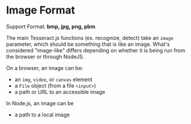 # Image Format

Support Format: **bmp, jpg, png, pbm**

The main Tesseract.js functions (ex. recognize, detect) take an `image` parameter, which should be something that is like an image. What's considered "image-like" differs depending on whether it is being run from the browser or through NodeJS.

On a browser, an image can be:
- an `img`, `video`, or `canvas` element
- a `File` object (from a file `<input>`)
- a path or URL to an accessible image

In Node.js, an image can be
- a path to a local image
